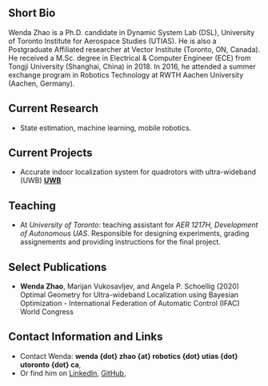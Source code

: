 ## Short Bio

Wenda Zhao is a Ph.D. candidate in Dynamic System Lab (DSL), University of Toronto Institute for Aerospace Studies (UTIAS). He is also a Postgraduate Affiliated researcher at Vector Institute (Toronto, ON, Canada). He received a M.Sc. degree in Electrical & Computer Engineer (ECE) from Tongji University (Shanghai, China) in 2018. In 2016, he attended a summer exchange program in Robotics Technology at RWTH Aachen University (Aachen, Germany). 

## Current Research

- State estimation, machine learning, mobile robotics.

## Current Projects

- Accurate indoor localization system for quadrotors with ultra-wideband (UWB)  [**UWB**][uwb]

## Teaching

- At *University of Toronto*: teaching assistant for *AER 1217H, Development of Autonomous UAS*. Responsible for designing experiments, grading assignements and providing instructions for the final project.

## Select Publications

- **Wenda Zhao**, Marijan Vukosavljev, and Angela P. Schoellig (2020) Optimal Geometry for Ultra-wideband Localization using Bayesian Optimization - International Federation of Automatic Control (IFAC) World Congress

## Contact Information and Links

- Contact Wenda: **wenda {dot} zhao {at} robotics {dot} utias {dot} utoronto {dot} ca**,
- Or find him on [LinkedIn][1], [GitHub][2], 
<!-- - [Resume][cv] -->

[1]:https://www.linkedin.com/in/wenda-zhao-648ab8138/
[2]:https://github.com/Williamwenda

[uwb]:https://www.bitcraze.io/2020/04/learning-based-bias-correction-for-accurate-ultra-wideband-localization-of-a-crazyflie/